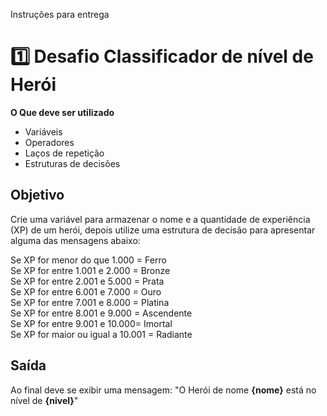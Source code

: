 Instruções para entrega

# 1️⃣ Desafio Classificador de nível de Herói

**O Que deve ser utilizado**

- Variáveis
- Operadores
- Laços de repetição
- Estruturas de decisões

## Objetivo

Crie uma variável para armazenar o nome e a quantidade de experiência (XP) de um herói, depois utilize uma estrutura de decisão para apresentar alguma das mensagens abaixo:

Se XP for menor do que 1.000 = Ferro \
Se XP for entre 1.001 e 2.000 = Bronze \
Se XP for entre 2.001 e 5.000 = Prata \
Se XP for entre 6.001 e 7.000 = Ouro \
Se XP for entre 7.001 e 8.000 = Platina \
Se XP for entre 8.001 e 9.000 = Ascendente \
Se XP for entre 9.001 e 10.000= Imortal \
Se XP for maior ou igual a 10.001 = Radiante

## Saída

Ao final deve se exibir uma mensagem:
"O Herói de nome **{nome}** está no nível de **{nivel}**"
